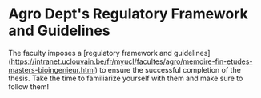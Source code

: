 # Agro Dept's Regulatory Framework and Guidelines

The faculty imposes a [regulatory framework and guidelines] (https://intranet.uclouvain.be/fr/myucl/facultes/agro/memoire-fin-etudes-masters-bioingenieur.html) to ensure the successful completion of the thesis. Take the time to familiarize yourself with them and make sure to follow them!
